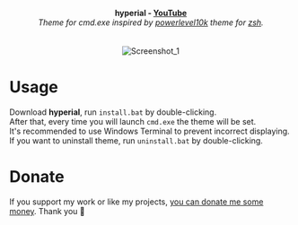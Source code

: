 <p align="center">
	<b>hyperial - <a href="https://www.youtube.com/watch?v=JXti4iQgsUM">YouTube<a/></b>
	<br>
	<i>Theme for cmd.exe inspired by <a href="https://github.com/romkatv/powerlevel10k">powerlevel10k</a> theme for <a href="https://www.zsh.org/">zsh</a>.</i>
	<br><br><br>
	<img alt="Screenshot_1" src="https://user-images.githubusercontent.com/48186982/86501894-a856d700-bd9d-11ea-9687-abcc716a9ec4.png">
</p>

# Usage
Download **hyperial**, run `install.bat` by double-clicking.\
After that, every time you will launch `cmd.exe` the theme will be set.\
It's recommended to use Windows Terminal to prevent incorrect displaying.\
If you want to uninstall theme, run `uninstall.bat` by double-clicking.

# Donate
If you support my work or like my projects, [you can donate me some money](https://github.com/hXR16F/donate/blob/master/README.md). Thank you 💙
